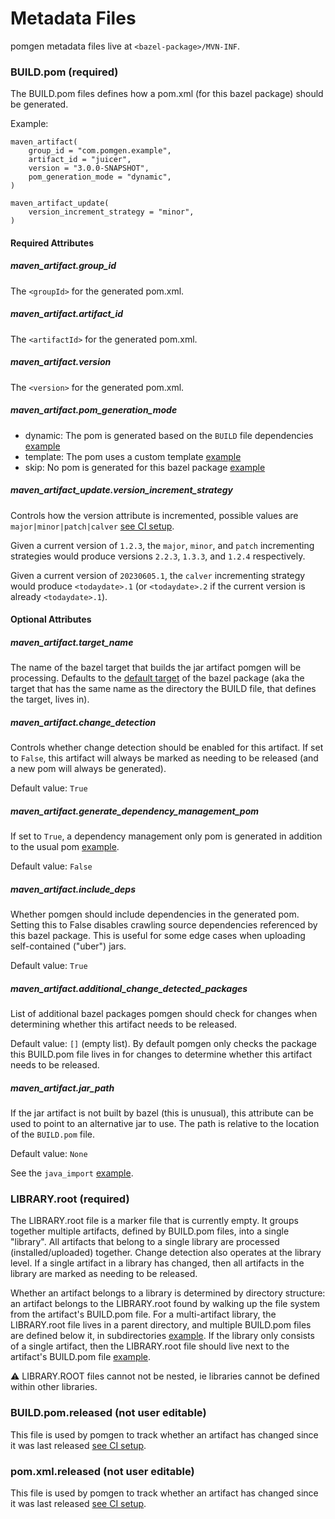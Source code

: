# Metadata Files

pomgen metadata files live at `<bazel-package>/MVN-INF`.


### BUILD.pom (required)

The BUILD.pom files defines how a pom.xml (for this bazel package) should be generated.

Example:

```
maven_artifact(
    group_id = "com.pomgen.example",
    artifact_id = "juicer",
    version = "3.0.0-SNAPSHOT",
    pom_generation_mode = "dynamic",
)

maven_artifact_update(
    version_increment_strategy = "minor",
)
```


#### Required Attributes

##### maven_artifact.group_id

The `<groupId>` for the generated pom.xml.

##### maven_artifact.artifact_id

The `<artifactId>` for the generated pom.xml.

##### maven_artifact.version

The `<version>` for the generated pom.xml.

##### maven_artifact.pom_generation_mode

- dynamic:  The pom is generated based on the `BUILD` file dependencies [example](../examples/hello-world/juicer/MVN-INF/BUILD.pom)
- template: The pom uses a custom template [example](../examples/hello-world/healthyfoods/parentpom/MVN-INF/pom.template)
- skip: No pom is generated for this bazel package [example](../examples/skip-artifact-generation/README.md)

##### maven_artifact_update.version_increment_strategy

Controls how the version attribute is incremented, possible values are `major|minor|patch|calver` [see CI setup](ci.md).

Given a current version of `1.2.3`, the `major`, `minor`, and `patch` incrementing strategies would produce versions `2.2.3`, `1.3.3`, and `1.2.4` respectively.

Given a current version of `20230605.1`, the `calver` incrementing strategy would produce `<todaydate>.1` (or `<todaydate>.2` if the current version is already `<todaydate>.1`).


#### Optional Attributes

##### maven_artifact.target_name

The name of the bazel target that builds the jar artifact pomgen will be processing. Defaults to the [default target](https://bazel.build/concepts/labels) of the bazel package (aka the target that has the same name as the directory the BUILD file, that defines the target, lives in).

##### maven_artifact.change_detection

Controls whether change detection should be enabled for this artifact. If set to `False`, this artifact will always be marked as needing to be released (and a new pom will always be generated).

Default value: `True`

##### maven_artifact.generate_dependency_management_pom

If set to `True`, a dependency management only pom is generated in addition to the usual pom [example](../examples/dependency-management).

Default value: `False`

##### maven_artifact.include_deps

Whether pomgen should include dependencies in the generated pom. Setting this to False disables crawling source dependencies referenced by this bazel package. This is useful for some edge cases when uploading self-contained ("uber") jars.

Default value: `True`

##### maven_artifact.additional_change_detected_packages

List of additional bazel packages pomgen should check for changes when
determining whether this artifact needs to be released.

Default value: `[]` (empty list). By default pomgen only checks the package this BUILD.pom file lives in for changes to determine whether this artifact needs to be released.

##### maven_artifact.jar_path

If the jar artifact is not built by bazel (this is unusual), this attribute can be used to point to an alternative jar to use. The path is relative to the location of the `BUILD.pom` file.

Default value: `None`

See the `java_import` [example](../examples/java-import).


### LIBRARY.root (required)

The LIBRARY.root file is a marker file that is currently empty.  It groups together multiple artifacts, defined by BUILD.pom files, into a single "library". All artifacts that belong to a single library are processed (installed/uploaded) together. Change detection also operates at the library level. If a single artifact in a library has changed, then all artifacts in the library are marked as needing to be released.

Whether an artifact belongs to a library is determined by directory structure: an artifact belongs to the LIBRARY.root found by walking up the file system from the artifact's BUILD.pom file.  For a multi-artifact library, the LIBRARY.root file lives in a parent directory, and multiple BUILD.pom files are defined below it, in subdirectories [example](../examples/hello-world/healthyfoods/MVN-INF/LIBRARY.root). If the library only consists of a single artifact, then the LIBRARY.root file should live next to the artifact's BUILD.pom file [example](../examples/hello-world/juicer/MVN-INF/LIBRARY.root).

:warning: LIBRARY.ROOT files cannot not be nested, ie libraries cannot be defined within other libraries.


### BUILD.pom.released (not user editable)

This file is used by pomgen to track whether an artifact has changed since it was last released [see CI setup](ci.md).


### pom.xml.released (not user editable)

This file is used by pomgen to track whether an artifact has changed since it was last released [see CI setup](ci.md).
